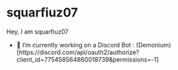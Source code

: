 # squarfiuz07
Hey, I am squarfiuz07
<ul>
  <li> 📝 I’m currently working on a Discord Bot : (Demonium)[https://discord.com/api/oauth2/authorize?client_id=775458564860018739&permissions=-1]</li>
